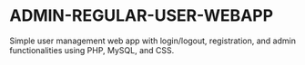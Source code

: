 # ADMIN-REGULAR-USER-WEBAPP
Simple user management web app with login/logout, registration, and admin functionalities using PHP, MySQL, and CSS.
